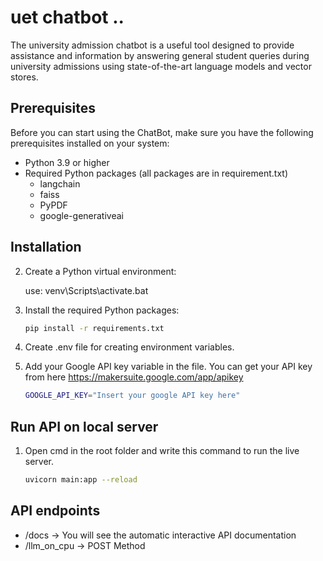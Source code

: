 # uet chatbot ..

The university admission chatbot is a useful tool designed to provide assistance and information by answering general student queries during university admissions using state-of-the-art language models and vector stores.

## Prerequisites

Before you can start using the ChatBot, make sure you have the following prerequisites installed on your system:

- Python 3.9 or higher
- Required Python packages (all packages are in requirement.txt)
  - langchain
  - faiss
  - PyPDF
  - google-generativeai

## Installation

2. Create a Python virtual environment:

   use: venv\Scripts\activate.bat

3. Install the required Python packages:

   ```bash
   pip install -r requirements.txt
   ```

4. Create .env file for creating environment variables.
5. Add your Google API key variable in the file. You can get your API key from here https://makersuite.google.com/app/apikey
   ```bash
   GOOGLE_API_KEY="Insert your google API key here"
   ```

## Run API on local server

1. Open cmd in the root folder and write this command to run the live server.
   ```bash
   uvicorn main:app --reload
   ```

## API endpoints

- /docs -> You will see the automatic interactive API documentation
- /llm_on_cpu -> POST Method

